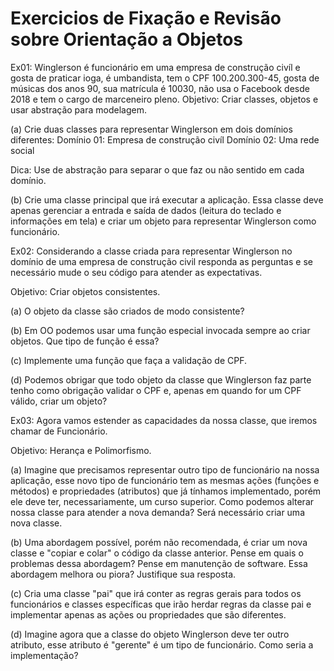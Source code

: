 # Exercicios de Fixação e Revisão sobre Orientação a Objetos


Ex01: Winglerson é funcionário em uma empresa de construção civíl e gosta de praticar ioga, 
é umbandista, tem o CPF 100.200.300-45, gosta de músicas dos anos 90, sua matrícula é 10030, 
não usa o Facebook desde 2018 e tem o cargo de marceneiro pleno. 
Objetivo: Criar classes, objetos e usar abstração para modelagem.

(a) Crie duas classes para representar Winglerson em dois domínios diferentes: 
  Domínio 01: Empresa de construção civíl
  Domínio 02: Uma rede social
  
  
 Dica: Use de abstração para separar o que faz ou não sentido em cada domínio.
 
 
(b) Crie uma classe principal que irá executar a aplicação. 
 Essa classe deve apenas gerenciar a entrada e saída de dados (leitura do teclado e informações em tela) 
 e criar um objeto para representar Winglerson como funcionário.
 

Ex02: Considerando a classe criada para representar Winglerson no domínio de uma empresa de construção civil 
responda as perguntas e se necessário mude o seu código para atender as expectativas.

Objetivo: Criar objetos consistentes.

(a) O objeto da classe são criados de modo consistente?

(b) Em OO podemos usar uma função especial invocada sempre ao criar objetos. Que tipo de função é essa?

(c) Implemente uma função que faça a validação de CPF.

(d) Podemos obrigar que todo objeto da classe que Winglerson faz parte tenho como obrigação validar o CPF e, 
apenas em quando for um CPF válido, criar um objeto?



Ex03: Agora vamos estender as capacidades da nossa classe, que iremos chamar de Funcionário.

Objetivo: Herança e Polimorfismo.

(a) Imagine que precisamos representar outro tipo de funcionário na nossa aplicação, 
esse novo tipo de funcionário tem as mesmas ações (funções e métodos) e propriedades (atributos) 
que já tínhamos implementado, porém ele deve ter, necessariamente, um curso superior. 
Como podemos alterar nossa classe para atender a nova demanda? Será necessário criar uma nova classe.

(b) Uma abordagem possível, porém não recomendada, é criar um nova classe e "copiar e colar" o código da classe anterior. 
Pense em quais o problemas dessa abordagem? Pense em manutenção de software. 
Essa abordagem melhora ou piora? Justifique sua resposta.

(c) Cria uma classe "pai" que irá conter as regras gerais para todos os funcionários e 
classes específicas que irão herdar regras da classe pai e implementar apenas as ações
ou propriedades que são diferentes.

(d) Imagine agora que a classe do objeto Winglerson deve ter outro atributo, 
esse atributo é "gerente" é um tipo de funcionário. Como seria a implementação?
